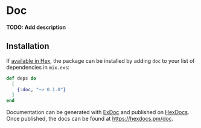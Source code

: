 # Doc

**TODO: Add description**

## Installation

If [available in Hex](https://hex.pm/docs/publish), the package can be installed
by adding `doc` to your list of dependencies in `mix.exs`:

```elixir
def deps do
  [
    {:doc, "~> 0.1.0"}
  ]
end
```

Documentation can be generated with [ExDoc](https://github.com/elixir-lang/ex_doc)
and published on [HexDocs](https://hexdocs.pm). Once published, the docs can
be found at <https://hexdocs.pm/doc>.

